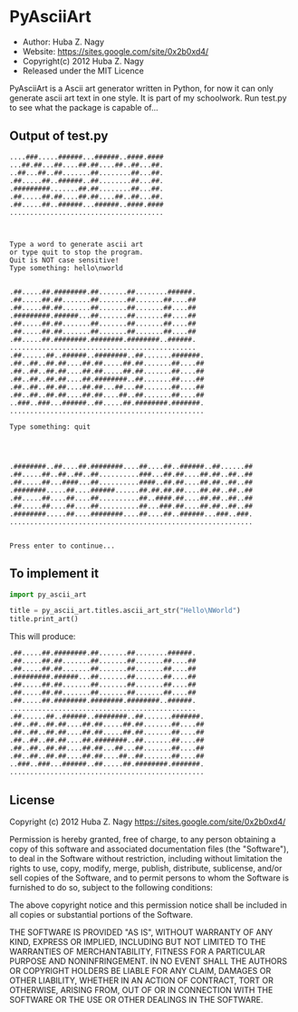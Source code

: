 PyAsciiArt
==========

* Author: Huba Z. Nagy 
* Website: https://sites.google.com/site/0x2b0xd4/
* Copyright(c) 2012 Huba Z. Nagy
* Released under the MIT Licence

PyAsciiArt is a Ascii art generator written in Python, for now it can only 
generate ascii art text in one style. It is part of my schoolwork. Run test.py
to see what the package is capable of...

Output of test.py
-----------------
	
	....###.....######...######..####.####
	...##.##...##....##.##....##..##...##.
	..##...##..##.......##........##...##.
	.##.....##..######..##........##...##.
	.#########.......##.##........##...##.
	.##.....##.##....##.##....##..##...##.
	.##.....##..######...######..####.####
	......................................



	Type a word to generate ascii art
	or type quit to stop the program.
	Quit is NOT case sensitive!
	Type something: hello\nworld


	.##.....##.########.##.......##........######.
	.##.....##.##.......##.......##.......##....##
	.##.....##.##.......##.......##.......##....##
	.#########.######...##.......##.......##....##
	.##.....##.##.......##.......##.......##....##
	.##.....##.##.......##.......##.......##....##
	.##.....##.########.########.########..######.
	..............................................
	.##......##..######..########..##.......#######.
	.##..##..##.##....##.##.....##.##.......##....##
	.##..##..##.##....##.##.....##.##.......##....##
	.##..##..##.##....##.########..##.......##....##
	.##..##..##.##....##.##...##...##.......##....##
	.##..##..##.##....##.##....##..##.......##....##
	..###..###...######..##.....##.########.#######.
	................................................

	Type something: quit




	.########..##....##.########....##....##..######..##......##
	.##.....##..##..##..##..........###...##.##....##.##..##..##
	.##.....##...####...##..........####..##.##....##.##..##..##
	.########.....##....######......##.##.##.##....##.##..##..##
	.##.....##....##....##..........##..####.##....##.##..##..##
	.##.....##....##....##..........##...###.##....##.##..##..##
	.########.....##....########....##....##..######...###..###.
	............................................................


	Press enter to continue...
	
To implement it
---------------

```python
import py_ascii_art

title = py_ascii_art.titles.ascii_art_str("Hello\NWorld")
title.print_art()
```

This will produce:

	.##.....##.########.##.......##........######.
	.##.....##.##.......##.......##.......##....##
	.##.....##.##.......##.......##.......##....##
	.#########.######...##.......##.......##....##
	.##.....##.##.......##.......##.......##....##
	.##.....##.##.......##.......##.......##....##
	.##.....##.########.########.########..######.
	..............................................
	.##......##..######..########..##.......#######.
	.##..##..##.##....##.##.....##.##.......##....##
	.##..##..##.##....##.##.....##.##.......##....##
	.##..##..##.##....##.########..##.......##....##
	.##..##..##.##....##.##...##...##.......##....##
	.##..##..##.##....##.##....##..##.......##....##
	..###..###...######..##.....##.########.#######.
	................................................



License
-------

Copyright (c) 2012 Huba Z. Nagy <https://sites.google.com/site/0x2b0xd4/>

Permission is hereby granted, free of charge, to any person obtaining a copy
of this software and associated documentation files (the "Software"), to deal
in the Software without restriction, including without limitation the rights
to use, copy, modify, merge, publish, distribute, sublicense, and/or sell
copies of the Software, and to permit persons to whom the Software is
furnished to do so, subject to the following conditions:

The above copyright notice and this permission notice shall be included in
all copies or substantial portions of the Software.

THE SOFTWARE IS PROVIDED "AS IS", WITHOUT WARRANTY OF ANY KIND, EXPRESS OR
IMPLIED, INCLUDING BUT NOT LIMITED TO THE WARRANTIES OF MERCHANTABILITY,
FITNESS FOR A PARTICULAR PURPOSE AND NONINFRINGEMENT. IN NO EVENT SHALL THE
AUTHORS OR COPYRIGHT HOLDERS BE LIABLE FOR ANY CLAIM, DAMAGES OR OTHER
LIABILITY, WHETHER IN AN ACTION OF CONTRACT, TORT OR OTHERWISE, ARISING FROM,
OUT OF OR IN CONNECTION WITH THE SOFTWARE OR THE USE OR OTHER DEALINGS IN
THE SOFTWARE.